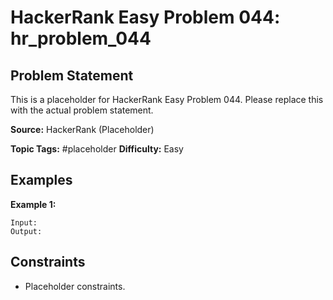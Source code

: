 # HackerRank Easy Problem 044: hr_problem_044

## Problem Statement

This is a placeholder for HackerRank Easy Problem 044.
Please replace this with the actual problem statement.

**Source:** HackerRank (Placeholder)

**Topic Tags:** #placeholder
**Difficulty:** Easy

## Examples

**Example 1:**

```
Input:
Output:
```

## Constraints

- Placeholder constraints.
